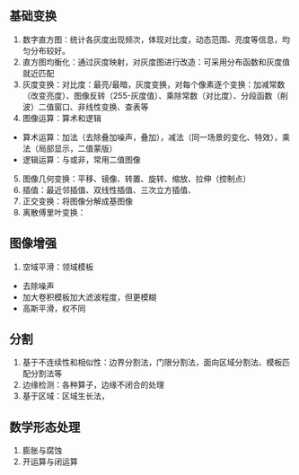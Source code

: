 ## 基础变换  
1. 数字直方图：统计各灰度出现频次，体现对比度，动态范围、亮度等信息，均匀分布较好。  
2. 直方图均衡化：通过灰度映射，对灰度图进行改造：可采用分布函数和灰度值就近匹配  
3. 灰度变换：对比度：最亮/最暗，灰度变换，对每个像素逐个变换：加减常数（改变亮度）、图像反转（255-灰度值）、乘除常数（对比度）、分段函数（削波）二值窗口、非线性变换、查表等  
4. 图像运算：算术和逻辑
+ 算术运算：加法（去除叠加噪声，叠加），减法（同一场景的变化、特效），乘法（局部显示，二值蒙版）  
+ 逻辑运算：与或非，常用二值图像  
5. 图像几何变换：平移、镜像、转置、旋转、缩放、拉伸（控制点）  
6. 插值：最近邻插值、双线性插值、三次立方插值、  
7. 正交变换：将图像分解成基图像  
8. 离散傅里叶变换：

## 图像增强
1. 空域平滑：领域模板  
+ 去除噪声  
+ 加大卷积模板加大滤波程度，但更模糊  
+ 高斯平滑，权不同  

## 分割  
1. 基于不连续性和相似性：边界分割法，门限分割法，面向区域分割法、模板匹配分割法等  
2. 边缘检测：各种算子，边缘不闭合的处理  
3. 基于区域：区域生长法，  

## 数学形态处理  
1. 膨胀与腐蚀  
2. 开运算与闭运算  